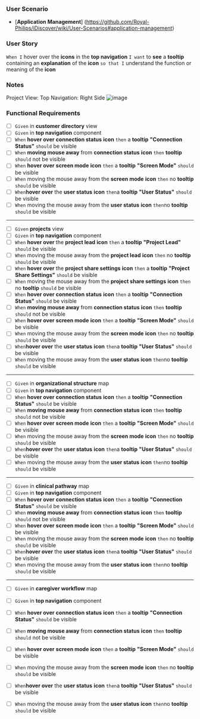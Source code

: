 ### User Scenario
- [**Application Management**] (https://github.com/Royal-Philips/iDiscover/wiki/User-Scenarios#application-management)

### User Story
`When I` hover over the **icons** in the **top navigation** 
`I want` to **see** a **tooltip** containing an **explanation** of the **icon** 
`so that I` understand the function or meaning of the **icon**

### Notes
Project View: Top Navigation: Right Side 
![image](https://cloud.githubusercontent.com/assets/3672126/17639590/7e63088c-60eb-11e6-8b53-af24d2110011.png)

### Functional Requirements 
- [ ] `Given` in **customer directory** view
- [ ] `Given` in **top navigation** component
 - [ ] `When` **hover over** **connection status** **icon** `then` a **tooltip** **"Connection Status"** `should` be visible 
 - [ ] `When` **moving mouse away** from **connection status** **icon** `then` **tooltip** `should` not be visible
 - [ ] `When` **hover over** **screen mode** **icon** `then` a **tooltip** **"Screen Mode"** `should` be visible
 - [ ] `When` moving the mouse away from the **screen mode** **icon** `then` no **tooltip** `should` be visible
 - [ ] `When`**hover over** the **user status** **icon** `then`a **tooltip** **"User Status"** `should` be visible
 - [ ] `When` moving the mouse away from the **user status** **icon** `then`no **tooltip** `should` be visible

 ---
- [ ] `Given` **projects** view
- [ ] `Given` in **top navigation** component
 - [ ] `When` **hover over** the **project lead** **icon** `then` a **tooltip** **"Project Lead"** `should` be visible 
 - [ ] `When` moving the mouse away from the **project lead** **icon** `then` no **tooltip** `should` be visible
 - [ ] `When` **hover over** the **project share settings** **icon** `then` a **tooltip** **"Project Share Settings"** `should` be visible 
 - [ ] `When` moving the mouse away from the **project share settings** **icon** `then` no **tooltip** `should` be visible
 - [ ] `When` **hover over** **connection status** **icon** `then` a **tooltip** **"Connection Status"** `should` be visible 
 - [ ] `When` **moving mouse away** from **connection status** **icon** `then` **tooltip** `should` not be visible
 - [ ] `When` **hover over** **screen mode** **icon** `then` a **tooltip** **"Screen Mode"** `should` be visible
 - [ ] `When` moving the mouse away from the **screen mode** **icon** `then` no **tooltip** `should` be visible
 - [ ] `When`**hover over** the **user status** **icon** `then`a **tooltip** **"User Status"** `should` be visible
 - [ ] `When` moving the mouse away from the **user status** **icon** `then`no **tooltip** `should` be visible

---
- [ ] `Given` in **organizational structure** map
- [ ] `Given` in **top navigation** component
 - [ ] `When` **hover over** **connection status** **icon** `then` a **tooltip** **"Connection Status"** `should` be visible 
 - [ ] `When` **moving mouse away** from **connection status** **icon** `then` **tooltip** `should` not be visible
 - [ ] `When` **hover over** **screen mode** **icon** `then` a **tooltip** **"Screen Mode"** `should` be visible
 - [ ] `When` moving the mouse away from the **screen mode** **icon** `then` no **tooltip** `should` be visible
 - [ ] `When`**hover over** the **user status** **icon** `then`a **tooltip** **"User Status"** `should` be visible
 - [ ] `When` moving the mouse away from the **user status** **icon** `then`no **tooltip** `should` be visible

---
- [ ] `Given` in **clinical pathway** map
- [ ] `Given` in **top navigation** component
 - [ ] `When` **hover over** **connection status** **icon** `then` a **tooltip** **"Connection Status"** `should` be visible 
 - [ ] `When` **moving mouse away** from **connection status** **icon** `then` **tooltip** `should` not be visible
 - [ ] `When` **hover over** **screen mode** **icon** `then` a **tooltip** **"Screen Mode"** `should` be visible
 - [ ] `When` moving the mouse away from the **screen mode** **icon** `then` no **tooltip** `should` be visible
 - [ ] `When`**hover over** the **user status** **icon** `then`a **tooltip** **"User Status"** `should` be visible
 - [ ] `When` moving the mouse away from the **user status** **icon** `then`no **tooltip** `should` be visible

 ---
- [ ] `Given` in **caregiver workflow** map
- [ ] `Given` in **top navigation** component
 - [ ] `When` **hover over** **connection status** **icon** `then` a **tooltip** **"Connection Status"** `should` be visible 
 - [ ] `When` **moving mouse away** from **connection status** **icon** `then` **tooltip** `should` not be visible
 - [ ] `When` **hover over** **screen mode** **icon** `then` a **tooltip** **"Screen Mode"** `should` be visible
 - [ ] `When` moving the mouse away from the **screen mode** **icon** `then` no **tooltip** `should` be visible
 - [ ] `When`**hover over** the **user status** **icon** `then`a **tooltip** **"User Status"** `should` be visible
 - [ ] `When` moving the mouse away from the **user status** **icon** `then`no **tooltip** `should` be visible


